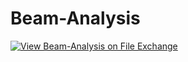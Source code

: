 # Beam-Analysis
[![View Beam-Analysis on File Exchange](https://www.mathworks.com/matlabcentral/images/matlab-file-exchange.svg)](https://www.mathworks.com/matlabcentral/fileexchange/135557-beam-analysis)
